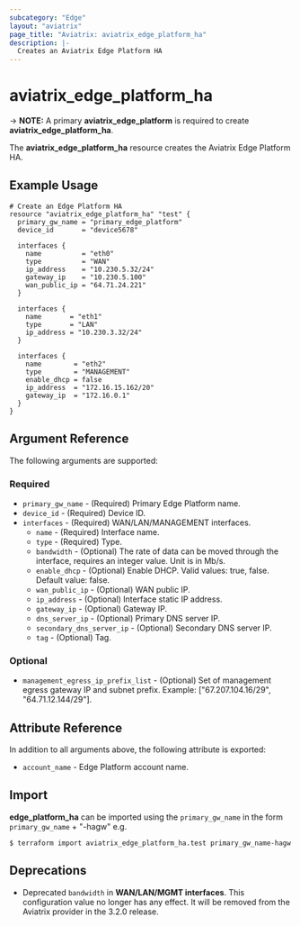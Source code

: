 ```yaml
---
subcategory: "Edge"
layout: "aviatrix"
page_title: "Aviatrix: aviatrix_edge_platform_ha"
description: |-
  Creates an Aviatrix Edge Platform HA
---
```


# aviatrix_edge_platform_ha

-> **NOTE:** A primary **aviatrix_edge_platform** is required to create **aviatrix_edge_platform_ha**.

The **aviatrix_edge_platform_ha** resource creates the Aviatrix Edge Platform HA.

## Example Usage

```hcl
# Create an Edge Platform HA
resource "aviatrix_edge_platform_ha" "test" {
  primary_gw_name = "primary_edge_platform"
  device_id       = "device5678"

  interfaces {
    name          = "eth0"
    type          = "WAN"
    ip_address    = "10.230.5.32/24"
    gateway_ip    = "10.230.5.100"
    wan_public_ip = "64.71.24.221"
  }

  interfaces {
    name       = "eth1"
    type       = "LAN"
    ip_address = "10.230.3.32/24"
  }

  interfaces {
    name        = "eth2"
    type        = "MANAGEMENT"
    enable_dhcp = false
    ip_address  = "172.16.15.162/20"
    gateway_ip  = "172.16.0.1"
  }
}
```

## Argument Reference

The following arguments are supported:

### Required
* `primary_gw_name` - (Required) Primary Edge Platform name.
* `device_id` - (Required) Device ID.
* `interfaces` - (Required) WAN/LAN/MANAGEMENT interfaces.
    * `name` - (Required) Interface name.
    * `type` - (Required) Type.
    * `bandwidth` - (Optional) The rate of data can be moved through the interface, requires an integer value. Unit is in Mb/s.
    * `enable_dhcp` - (Optional) Enable DHCP. Valid values: true, false. Default value: false.
    * `wan_public_ip` - (Optional) WAN public IP.
    * `ip_address` - (Optional) Interface static IP address.
    * `gateway_ip` - (Optional) Gateway IP.
    * `dns_server_ip` - (Optional) Primary DNS server IP.
    * `secondary_dns_server_ip` - (Optional) Secondary DNS server IP.
    * `tag` - (Optional) Tag.

### Optional
* `management_egress_ip_prefix_list` - (Optional) Set of management egress gateway IP and subnet prefix. Example: ["67.207.104.16/29", "64.71.12.144/29"].

## Attribute Reference

In addition to all arguments above, the following attribute is exported:

* `account_name` - Edge Platform account name.

## Import

**edge_platform_ha** can be imported using the `primary_gw_name` in the form `primary_gw_name` + "-hagw" e.g.

```
$ terraform import aviatrix_edge_platform_ha.test primary_gw_name-hagw
```

## Deprecations
* Deprecated ``bandwidth`` in **WAN/LAN/MGMT interfaces**. This configuration value no longer has any effect. It will be removed from the Aviatrix provider in the 3.2.0 release.
